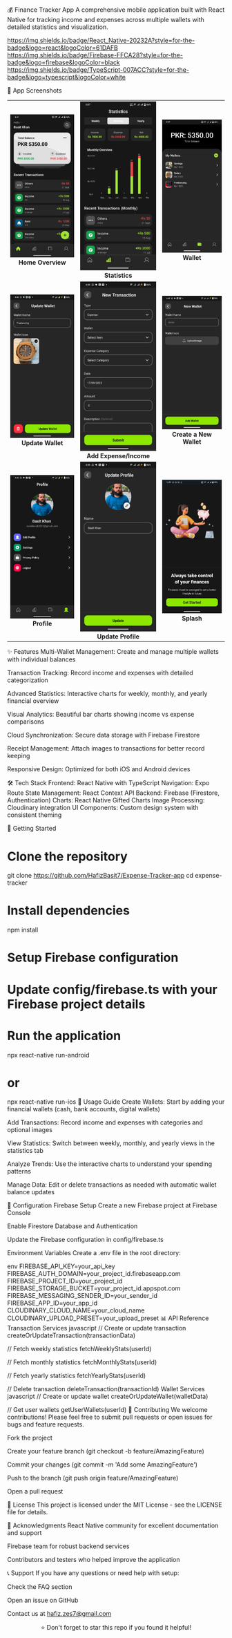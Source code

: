 💰 Finance Tracker App
A comprehensive mobile application built with React Native for tracking income and expenses across multiple wallets with detailed statistics and visualization.

https://img.shields.io/badge/React_Native-20232A?style=for-the-badge&logo=react&logoColor=61DAFB
https://img.shields.io/badge/Firebase-FFCA28?style=for-the-badge&logo=firebase&logoColor=black
https://img.shields.io/badge/TypeScript-007ACC?style=for-the-badge&logo=typescript&logoColor=white

📸 App Screenshots
<table> <tr> <td align="center"> <img src="./screenshots/Home.jpg" width="250" alt="Home Overview"/> <br> <b>Home Overview</b> </td> <td align="center"> <img src="./screenshots/Stats.jpg" width="250" alt="Statistics"/> <br> <b>Statistics</b> </td> <td align="center"> <img src="./screenshots/Wall.jpg" width="250" alt="Wallet"/> <br> <b>Wallet</b> </td> </tr> <tr> <td align="center"> <img src="./screenshots/UpWal.jpg" width="250" alt="Update Wallet"/> <br> <b>Update Wallet</b> </td> <td align="center"> <img src="./screenshots/Expen.jpg" width="250" alt="Add Expense/Income"/> <br> <b>Add Expense/Income</b> </td> <td align="center"> <img src="./screenshots/NewWallet.jpg" width="250" alt="Create a New Wallet"/> <br> <b>Create a New Wallet</b> </td> </tr> <tr> <td align="center"> <img src="./screenshots/Profile.jpg" width="250" alt="Profile"/> <br> <b>Profile</b> </td> <td align="center"> <img src="./screenshots/UpProf.jpg" width="250" alt="Update Profile"/> <br> <b>Update Profile</b> </td> <td align="center"> <img src="./screenshots/Splash.jpg" width="250" alt="Splash"/> <br> <b>Splash</b> </td> </tr> </table>

✨ Features
Multi-Wallet Management: Create and manage multiple wallets with individual balances

Transaction Tracking: Record income and expenses with detailed categorization

Advanced Statistics: Interactive charts for weekly, monthly, and yearly financial overview

Visual Analytics: Beautiful bar charts showing income vs expense comparisons

Cloud Synchronization: Secure data storage with Firebase Firestore

Receipt Management: Attach images to transactions for better record keeping

Responsive Design: Optimized for both iOS and Android devices

🛠️ Tech Stack
Frontend: React Native with TypeScript
Navigation: Expo Route
State Management: React Context API
Backend: Firebase (Firestore, Authentication)
Charts: React Native Gifted Charts
Image Processing: Cloudinary integration
UI Components: Custom design system with consistent theming

🚀 Getting Started

# Clone the repository
git clone https://github.com/HafizBasit7/Expense-Tracker-app
cd expense-tracker

# Install dependencies
npm install

# Setup Firebase configuration
# Update config/firebase.ts with your Firebase project details

# Run the application
npx react-native run-android
# or
npx react-native run-ios
📖 Usage Guide
Create Wallets: Start by adding your financial wallets (cash, bank accounts, digital wallets)

Add Transactions: Record income and expenses with categories and optional images

View Statistics: Switch between weekly, monthly, and yearly views in the statistics tab

Analyze Trends: Use the interactive charts to understand your spending patterns

Manage Data: Edit or delete transactions as needed with automatic wallet balance updates

🔧 Configuration
Firebase Setup
Create a new Firebase project at Firebase Console

Enable Firestore Database and Authentication

Update the Firebase configuration in config/firebase.ts

Environment Variables
Create a .env file in the root directory:

env
FIREBASE_API_KEY=your_api_key
FIREBASE_AUTH_DOMAIN=your_project_id.firebaseapp.com
FIREBASE_PROJECT_ID=your_project_id
FIREBASE_STORAGE_BUCKET=your_project_id.appspot.com
FIREBASE_MESSAGING_SENDER_ID=your_sender_id
FIREBASE_APP_ID=your_app_id
CLOUDINARY_CLOUD_NAME=your_cloud_name
CLOUDINARY_UPLOAD_PRESET=your_upload_preset
📊 API Reference
Transaction Services
javascript
// Create or update transaction
createOrUpdateTransaction(transactionData)

// Fetch weekly statistics
fetchWeeklyStats(userId)

// Fetch monthly statistics
fetchMonthlyStats(userId)

// Fetch yearly statistics
fetchYearlyStats(userId)

// Delete transaction
deleteTransaction(transactionId)
Wallet Services
javascript
// Create or update wallet
createOrUpdateWallet(walletData)

// Get user wallets
getUserWallets(userId)
🤝 Contributing
We welcome contributions! Please feel free to submit pull requests or open issues for bugs and feature requests.

Fork the project

Create your feature branch (git checkout -b feature/AmazingFeature)

Commit your changes (git commit -m 'Add some AmazingFeature')

Push to the branch (git push origin feature/AmazingFeature)

Open a pull request

📄 License
This project is licensed under the MIT License - see the LICENSE file for details.

🙏 Acknowledgments
React Native community for excellent documentation and support

Firebase team for robust backend services

Contributors and testers who helped improve the application

📞 Support
If you have any questions or need help with setup:

Check the FAQ section

Open an issue on GitHub

Contact us at hafiz.zes7@gmail.com

<div align="center">
⭐ Don't forget to star this repo if you found it helpful!

</div>